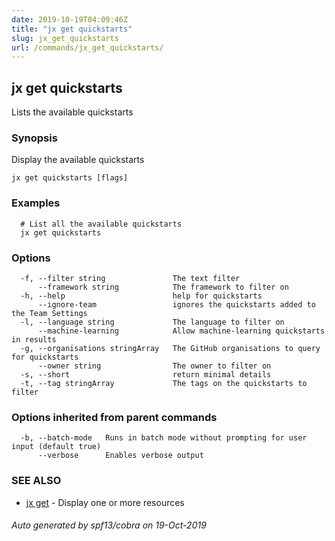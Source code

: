 ```yaml
---
date: 2019-10-19T04:09:46Z
title: "jx get quickstarts"
slug: jx_get_quickstarts
url: /commands/jx_get_quickstarts/
---
```

## jx get quickstarts

Lists the available quickstarts

### Synopsis

Display the available quickstarts

```
jx get quickstarts [flags]
```

### Examples

```
  # List all the available quickstarts
  jx get quickstarts
```

### Options

```
  -f, --filter string               The text filter
      --framework string            The framework to filter on
  -h, --help                        help for quickstarts
      --ignore-team                 ignores the quickstarts added to the Team Settings
  -l, --language string             The language to filter on
      --machine-learning            Allow machine-learning quickstarts in results
  -g, --organisations stringArray   The GitHub organisations to query for quickstarts
      --owner string                The owner to filter on
  -s, --short                       return minimal details
  -t, --tag stringArray             The tags on the quickstarts to filter
```

### Options inherited from parent commands

```
  -b, --batch-mode   Runs in batch mode without prompting for user input (default true)
      --verbose      Enables verbose output
```

### SEE ALSO

* [jx get](/commands/jx_get/)	 - Display one or more resources

###### Auto generated by spf13/cobra on 19-Oct-2019
